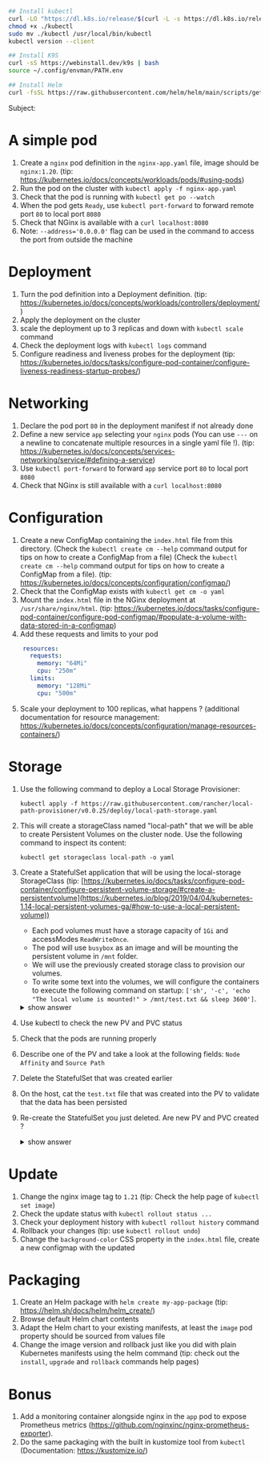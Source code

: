 


```sh

## Install kubectl
curl -LO "https://dl.k8s.io/release/$(curl -L -s https://dl.k8s.io/release/stable.txt)/bin/linux/amd64/kubectl"
chmod +x ./kubectl
sudo mv ./kubectl /usr/local/bin/kubectl
kubectl version --client

## Install K9S
curl -sS https://webinstall.dev/k9s | bash
source ~/.config/envman/PATH.env

## Install Helm
curl -fsSL https://raw.githubusercontent.com/helm/helm/main/scripts/get-helm-3 | bash
```


Subject:


# A simple pod

1. Create a `nginx` pod definition in the `nginx-app.yaml` file, image should be `nginx:1.20`. (tip: https://kubernetes.io/docs/concepts/workloads/pods/#using-pods)
2. Run the pod on the cluster with `kubectl apply -f nginx-app.yaml`
3. Check that the pod is running with `kubectl get po --watch`
4. When the pod gets `Ready`, use `kubectl port-forward` to forward remote port `80` to local port `8080`
5. Check that NGinx is available with a `curl localhost:8080`
6. Note: `--address='0.0.0.0'` flag can be used in the command to access the port from outside the machine

# Deployment

1. Turn the pod definition into a Deployment definition. (tip: https://kubernetes.io/docs/concepts/workloads/controllers/deployment/)
2. Apply the deployment on the cluster
3. scale the deployment up to 3 replicas and down with `kubectl scale` command
4. Check the deployment logs with `kubectl logs` command
5. Configure readiness and liveness probes for the deployment (tip: https://kubernetes.io/docs/tasks/configure-pod-container/configure-liveness-readiness-startup-probes/)

# Networking

1. Declare the pod port `80` in the deployment manifest if not already done
2. Define a new service `app` selecting your `nginx` pods (You can use `---` on a newline to concatenate multiple resources in a single yaml file !). (tip: https://kubernetes.io/docs/concepts/services-networking/service/#defining-a-service)
3. Use `kubectl port-forward` to forward `app` service port `80` to local port `8080`
4. Check that NGinx is still available with a `curl localhost:8080`

# Configuration

1. Create a new ConfigMap containing the `index.html` file from this directory. (Check the `kubectl create cm --help` command output for tips on how to create a ConfigMap from a file) (Check the `kubectl create cm --help` command output for tips on how to create a ConfigMap from a file). (tip: https://kubernetes.io/docs/concepts/configuration/configmap/)
2. Check that the ConfigMap exists with `kubectl get cm -o yaml`
3. Mount the `index.html` file in the NGinx deployment at `/usr/share/nginx/html`. (tip: https://kubernetes.io/docs/tasks/configure-pod-container/configure-pod-configmap/#populate-a-volume-with-data-stored-in-a-configmap)
4. Add these requests and limits to your pod
```yaml
    resources:
      requests:
        memory: "64Mi"
        cpu: "250m"
      limits:
        memory: "128Mi"
        cpu: "500m"
```
5. Scale your deployment to 100 replicas, what happens ? (additional documentation for resource management: https://kubernetes.io/docs/concepts/configuration/manage-resources-containers/)

# Storage

1. Use the following command to deploy a Local Storage Provisioner:

   ```
   kubectl apply -f https://raw.githubusercontent.com/rancher/local-path-provisioner/v0.0.25/deploy/local-path-storage.yaml
   ```

2. This will create a storageClass named "local-path" that we will be able to create Persistent Volumes on the cluster node. Use the following command to inspect its content:

   ```
   kubectl get storageclass local-path -o yaml
   ```

3. Create a StatefulSet application that will be using the local-storage StorageClass (tip: [https://kubernetes.io/docs/tasks/configure-pod-container/configure-persistent-volume-storage/#create-a-persistentvolume](https://kubernetes.io/blog/2019/04/04/kubernetes-1.14-local-persistent-volumes-ga/#how-to-use-a-local-persistent-volume))

   - Each pod volumes must have a storage capacity of `1Gi` and accessModes `ReadWriteOnce`.
   - The pod will use `busybox` as an image and will be mounting the persistent volume in `/mnt` folder.
   - We will use the previously created storage class to provision our volumes.
   - To write some text into the volumes, we will configure the containers to execute the following command on startup: `['sh', '-c', 'echo "The local volume is mounted!" > /mnt/test.txt && sleep 3600']`.

   <details><summary>show answer</summary>
   <p>
   
   ```
   cat << EOF | kubectl apply -f -
   apiVersion: apps/v1
   kind: StatefulSet
   metadata:
     name: my-app-with-local-storage
   spec:
     replicas: 3
     selector:
       matchLabels:
         app: my-app-with-local-storage
     template:
       metadata:
         labels:
           app: my-app-with-local-storage
       spec:
         containers:
         - name: my-container
           image: registry.k8s.io/busybox
           command:
           - "/bin/sh"
           args:
           - "-c"
           - 'echo "The local volume is mounted!" > /mnt/test.txt && sleep 3600'
           volumeMounts:
           - name: my-volume
             mountPath: /mnt
     volumeClaimTemplates:
     - metadata:
         name: my-volume
       spec:
         accessModes: [ "ReadWriteOnce" ]
         storageClassName: "local-path"
         resources:
           requests:
             storage: 1Gi
   EOF
   ```

   </p>
   </details>

4. Use kubectl to check the new PV and PVC status

5. Check that the pods are running properly

6. Describe one of the PV and take a look at the following fields: `Node Affinity` and `Source Path`

7. Delete the StatefulSet that was created earlier

8. On the host, cat the `test.txt` file that was created into the PV to validate that the data has been persisted

9. Re-create the StatefulSet you just deleted. Are new PV and PVC created ?

   <details><summary>show answer</summary>
   <p>
       
       No. the .spec.volumeClaimTemplates field in the STS sets a fixed name for the PVC which will result in the previously created ones to be used.
   </p>
   </details>

# Update

1. Change the nginx image tag to `1.21` (tip: Check the help page of `kubectl set image`)
2. Check the update status with `kubectl rollout status ...`
3. Check your deployment history with `kubectl rollout history` command
4. Rollback your changes (tip: use `kubectl rollout undo`)
5. Change the `background-color` CSS property in the `index.html` file, create a new configmap with the updated

# Packaging

1. Create an Helm package with `helm create my-app-package` (tip: https://helm.sh/docs/helm/helm_create/)
2. Browse default Helm chart contents
3. Adapt the Helm chart to your existing manifests, at least the `image` pod property should be sourced from values file
4. Change the image version and rollback just like you did with plain Kubernetes manifests using the helm command (tip: check out the `install`, `upgrade` and `rollback` commands help pages)


# Bonus

1. Add a monitoring container alongside nginx in the `app` pod to expose Prometheus metrics (https://github.com/nginxinc/nginx-prometheus-exporter).
2. Do the same packaging with the built in kustomize tool from `kubectl` (Documentation: https://kustomize.io/)
